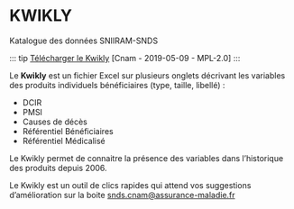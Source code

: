 # KWIKLY 
<!-- SPDX-License-Identifier: MPL-2.0 -->

Katalogue des données SNIIRAM-SNDS

::: tip
[Télécharger le Kwikly](../../files/Cnam/2019-05-09_Cnam_KWIKLY-Katalogue-Sniiram-SNDS-v1.3_MPL-2.0.xlsm) [Cnam - 2019-05-09 - MPL-2.0]
:::

Le **Kwikly** est un fichier Excel sur plusieurs onglets décrivant les variables des produits individuels bénéficiaires (type, taille, libellé) :
- DCIR
- PMSI
- Causes de décès
- Référentiel Bénéficiaires
- Référentiel Médicalisé

Le Kwikly permet de connaitre la présence des variables dans l’historique des produits depuis 2006.

Le Kwikly est un outil de clics rapides qui attend vos suggestions d’amélioration sur la boite <snds.cnam@assurance-maladie.fr>
